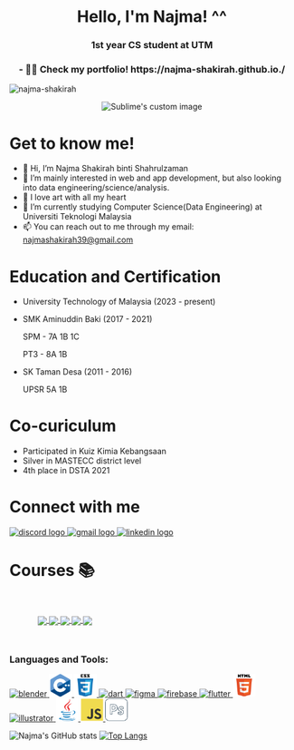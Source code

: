 <!---
Najma-Shakirah/Najma-Shakirah is a ✨ special ✨ repository because its `README.md` (this file) appears on your GitHub profile.
You can click the Preview link to take a look at your changes.
--->

<h1 align="center"> Hello, I'm Najma! ^^ </h1>

<!---#### ![512](https://github.com/Najma-Shakirah/Najma-Shakirah/assets/147504144/46e72a46-2316-4724-9a32-cfd25e9ff72e) --->


<h3 align="center">1st year CS student at UTM</h3>
<h3 align="center">- 👨‍💻 Check my portfolio! https://najma-shakirah.github.io./</h3>

<p align="left"> <img src="https://komarev.com/ghpvc/?username=najma-shakirah&label=Profile%20views&color=0e75b6&style=flat" alt="najma-shakirah" /> </p>
<p align="center">
  <img src="https://media.giphy.com/media/v1.Y2lkPTc5MGI3NjExaGYwZjF4MjF6ZHU5ZG12dGJxeWx4cGpzN2p6YW9pcGQxajYwMGQzYyZlcD12MV9pbnRlcm5hbF9naWZfYnlfaWQmY3Q9Zw/9Hrv3zYgnSfVasVGYR/source.gif?raw=true" alt="Sublime's custom image"/>
</p>


<h1>Get to know me!</h1>

- 👋 Hi, I’m Najma Shakirah binti Shahrulzaman
- 👀 I’m mainly interested in web and app development, but also looking into data engineering/science/analysis.
- :love_letter: I love art with all my heart
- 🌱 I’m currently studying Computer Science(Data Engineering) at Universiti Teknologi Malaysia
- 📫 You can reach out to me through my email: najmashakirah39@gmail.com
  
<h1 >Education and Certification</h1>

- University Technology of Malaysia (2023 - present)
- SMK Aminuddin Baki (2017 - 2021)
  <p> SPM - 7A 1B 1C </p>
   PT3 - 8A 1B
   
- SK Taman Desa (2011 - 2016)
   <p> UPSR 5A 1B  </p>
   
<h1 >Co-curiculum </h1>

- Participated in Kuiz Kimia Kebangsaan
- Silver in MASTECC district level
- 4th place in DSTA 2021

<h1 align="left">Connect with me</h1>

<div align="left">
  
 
  <a href="https://discordapp.com/users/ttakane39">
  <img src="https://img.shields.io/static/v1?message=Discord&logo=discord&label=&color=7289DA&logoColor=white&labelColor=&style=for-the-badge" height="35" alt="discord logo"  />
  </a>
  <a href="mailto:najmashakirah39gmail.com">
  <img src="https://img.shields.io/static/v1?message=Gmail&logo=gmail&label=&color=D14836&logoColor=white&labelColor=&style=for-the-badge" height="35" alt="gmail logo"  />
  </a>
  <a href="https://www.linkedin.com/in/najma-shakirah/">
  <img src="https://img.shields.io/static/v1?message=LinkedIn&logo=linkedin&label=&color=0077B5&logoColor=white&labelColor=&style=for-the-badge" height="35" alt="linkedin logo"  />
  </a>
</div>


<h1 align="left">Courses 📚</h1>
</p>
<div style="margin: 50px;">
<a href="https://github.com/Najma-Shakirah/SECI1013-Discrete-Structure">
  <img align="center" src="https://github-readme-stats.vercel.app/api/pin/?username=Najma-Shakirah&repo=SECI1013-Discrete-Structure&theme=material-palenight" />
</a>
  <a href="https://github.com/Najma-Shakirah/SECJ1013-Programming-Technique-1">
  <img align="center" src="https://github-readme-stats.vercel.app/api/pin/?username=Najma-Shakirah&repo=SECJ1013-Programming-Technique-1&theme=material-palenight" />
</a>
  <a href="https://github.com/Najma-Shakirah/SECP1513-Technology-and-Information-System">
  <img align="center" src="https://github-readme-stats.vercel.app/api/pin/?username=Najma-Shakirah&repo=SECP1513-Technology-and-Information-System&theme=material-palenight" />
</a>
  <a href="https://github.com/Najma-Shakirah/SECR1013-Digital-Logic">
  <img align="center" src="https://github-readme-stats.vercel.app/api/pin/?username=Najma-Shakirah&repo=SECR1013-Digital-Logic&theme=material-palenight" />
</a>
  <a href="https://github.com/Najma-Shakirah/ULRS1032-Integrity-and-Anti-Corruption">
  <img align="center" src="https://github-readme-stats.vercel.app/api/pin/?username=Najma-Shakirah&repo=ULRS1032-Integrity-and-Anti-Corruption&theme=material-palenight" />
</a>

</div>

<h3 align="left">Languages and Tools:</h3>
<p align="left"> <a href="https://www.blender.org/" target="_blank" rel="noreferrer"> <img src="https://download.blender.org/branding/community/blender_community_badge_white.svg" alt="blender" width="40" height="40"/> </a> <a href="https://www.w3schools.com/cpp/" target="_blank" rel="noreferrer"> <img src="https://raw.githubusercontent.com/devicons/devicon/master/icons/cplusplus/cplusplus-original.svg" alt="cplusplus" width="40" height="40"/> </a> <a href="https://www.w3schools.com/css/" target="_blank" rel="noreferrer"> <img src="https://raw.githubusercontent.com/devicons/devicon/master/icons/css3/css3-original-wordmark.svg" alt="css3" width="40" height="40"/> </a> <a href="https://dart.dev" target="_blank" rel="noreferrer"> <img src="https://www.vectorlogo.zone/logos/dartlang/dartlang-icon.svg" alt="dart" width="40" height="40"/> </a> <a href="https://www.figma.com/" target="_blank" rel="noreferrer"> <img src="https://www.vectorlogo.zone/logos/figma/figma-icon.svg" alt="figma" width="40" height="40"/> </a> <a href="https://firebase.google.com/" target="_blank" rel="noreferrer"> <img src="https://www.vectorlogo.zone/logos/firebase/firebase-icon.svg" alt="firebase" width="40" height="40"/> </a> <a href="https://flutter.dev" target="_blank" rel="noreferrer"> <img src="https://www.vectorlogo.zone/logos/flutterio/flutterio-icon.svg" alt="flutter" width="40" height="40"/> </a> <a href="https://www.w3.org/html/" target="_blank" rel="noreferrer"> <img src="https://raw.githubusercontent.com/devicons/devicon/master/icons/html5/html5-original-wordmark.svg" alt="html5" width="40" height="40"/> </a> <a href="https://www.adobe.com/in/products/illustrator.html" target="_blank" rel="noreferrer"> <img src="https://www.vectorlogo.zone/logos/adobe_illustrator/adobe_illustrator-icon.svg" alt="illustrator" width="40" height="40"/> </a> <a href="https://www.java.com" target="_blank" rel="noreferrer"> <img src="https://raw.githubusercontent.com/devicons/devicon/master/icons/java/java-original.svg" alt="java" width="40" height="40"/> </a> <a href="https://developer.mozilla.org/en-US/docs/Web/JavaScript" target="_blank" rel="noreferrer"> <img src="https://raw.githubusercontent.com/devicons/devicon/master/icons/javascript/javascript-original.svg" alt="javascript" width="40" height="40"/> </a> <a href="https://www.photoshop.com/en" target="_blank" rel="noreferrer"> <img src="https://raw.githubusercontent.com/devicons/devicon/master/icons/photoshop/photoshop-line.svg" alt="photoshop" width="40" height="40"/> </a> </p>

![Najma's GitHub stats](https://github-readme-stats.vercel.app/api?username=najma-shakirah&theme=material-palenight&show_icons=true)
[![Top Langs](https://github-readme-stats.vercel.app/api/top-langs/?username=najma-shakirah&layout=donut-vertical&theme=material-palenight)](https://github.com/anuraghazra/github-readme-stats)

